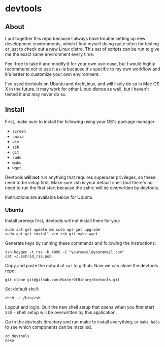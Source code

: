 # devtools

## About

I put together this repo because I always have trouble setting up new development environments, which I find myself doing quite often for
testing or just to check out a new Linux distro. This set of scripts can be run to give me the exact same environment every time.

Feel free to take it and modify it for your own use-case, but I would highly recommend not to use it as-is because it's specific to my own
workflow and it's better to customize your own environment.

I've used devtools on Ubuntu and ArchLinux, and will likely do so in Mac OS X in the future. It may work for other Linux distros as well,
but I haven't tested it and may never do so.

## Install

First, make sure to install the following using your OS's package manager:

* `screen`
* `unzip`
* `vim`
* `zsh`
* `git`
* `sudo`
* `make`
* `wget`

Devtools **will not** run anything that requires superuser privileges, so these need to be setup first. Make sure zsh is your default shell (but
there's no need to run the first start because the zshrc will be overwritten by devtools.

Instructions are available below for Ubuntu.

### Ubuntu

Install prereqs first, devtools will not install them for you:

```
sudo apt-get update && sudo apt-get upgrade
sudo apt-get install vim zsh git make wget
```

Generate keys by running these commands and following the instructions:

```
ssh-keygen -t rsa -b 4096 -C "youremail@youremail.com"
cat ~/.ssh/id_rsa.pub
```

Copy and paste the output of `cat` to github. Now we can clone the devtools repo:

```
git clone git@github.com:MasterOfBinary/devtools.git
```

Set default shell:

```
chsh -s /bin/zsh
```

Logout and login. Quit the new shell setup that opens when you first start zsh - shell setup will be overwritten by this application.

Go to the devtools directory and run make to install everything, or `make help` to see which components can be installed.

```
cd devtools
make
```

